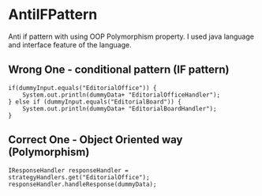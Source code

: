 # AntiIFPattern
Anti if pattern with using OOP Polymorphism property. I used java language and interface feature of the language.

## Wrong One - conditional pattern (IF pattern)
```
if(dummyInput.equals("EditorialOffice")) {
    System.out.println(dummyData+ "EditorialOfficeHandler");
} else if (dummyInput.equals("EditorialBoard")) {
    System.out.println(dummyData+ "EditorialBoardHandler");
}
```

## Correct One - Object Oriented way (Polymorphism)
```
IResponseHandler responseHandler = strategyHandlers.get("EditorialOffice");
responseHandler.handleResponse(dummyData);
```
